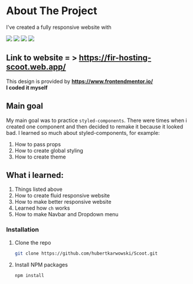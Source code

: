 # About The Project
  I've created a fully responsive website with
  
  <p>
<img src="https://img.shields.io/badge/HTML5-E34F26?style=for-the-badge&logo=html5&logoColor=white" />
  <img src="https://img.shields.io/badge/CSS3-1572B6?style=for-the-badge&logo=css3&logoColor=white" />
  <img src="https://img.shields.io/badge/JavaScript-323330?style=for-the-badge&logo=javascript&logoColor=F7DF1E" />
  <img src="https://img.shields.io/badge/React-20232A?style=for-the-badge&logo=react&logoColor=61DAFB" />
</p>

## Link to website = > https://fir-hosting-scoot.web.app/

This design is provided by <b>https://www.frontendmentor.io/</b><br/>
<b> I coded it myself</b>

## Main goal
 My main goal was to practice `styled-components`.
 There were times when i created one component and then decided to remake it because it looked bad.
 I learned so much about styled-components, for example:
 1. How to pass props
 2. How to create global styling
 3. How to create theme

## What i learned:
1. Things listed above
2. How to create fluid responsive website
3. How to make better responsive website
4. Learned how `ch` works
5. How to make Navbar and Dropdown menu

### Installation

1. Clone the repo
   ```sh
   git clone https://github.com/hubertkarwowski/Scoot.git
   ```
2. Install NPM packages
   ```sh
   npm install
   ```



